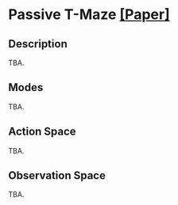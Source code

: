 # Passive T-Maze [[Paper]](https://arxiv.org/abs/2307.03864)

## Description
TBA.


## Modes
TBA.



## Action Space
TBA.



## Observation Space

TBA.